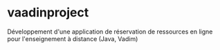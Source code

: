 # vaadinproject
Développement d'une application de réservation de ressources en ligne pour l'enseignement à distance (Java, Vadim)

